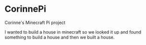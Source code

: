 # CorinnePi
Corinne's Minecraft Pi project

I wanted to build a house in minecraft so we looked it up and found something to build a house and then we built a house.
